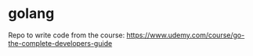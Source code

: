 # golang
Repo to write code from the course: https://www.udemy.com/course/go-the-complete-developers-guide
